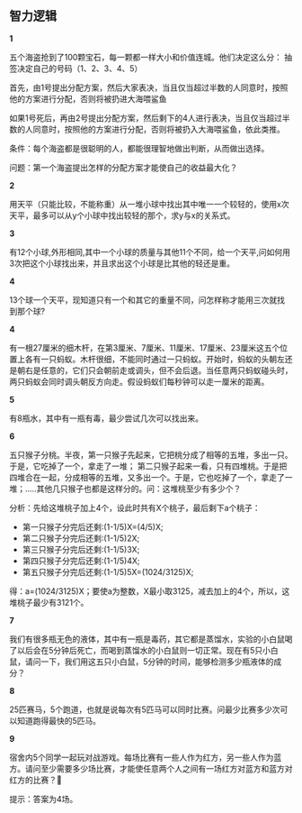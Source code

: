 ## 智力逻辑

**1**

五个海盗抢到了100颗宝石，每一颗都一样大小和价值连城。他们决定这么分： 抽签决定自己的号码（1、2、3、4、5） 

首先，由1号提出分配方案，然后大家表决，当且仅当超过半数的人同意时，按照他的方案进行分配，否则将被扔进大海喂鲨鱼 

如果1号死后，再由2号提出分配方案，然后剩下的4人进行表决，当且仅当超过半数的人同意时，按照他的方案进行分配，否则将被扔入大海喂鲨鱼，依此类推。

条件：每个海盗都是很聪明的人，都能很理智地做出判断，从而做出选择。

问题：第一个海盗提出怎样的分配方案才能使自己的收益最大化？


**2**

用天平（只能比较，不能称重）从一堆小球中找出其中唯一一个较轻的，使用x次天平，最多可以从y个小球中找出较轻的那个，求y与x的关系式。


**3**

有12个小球,外形相同,其中一个小球的质量与其他11个不同，给一个天平,问如何用3次把这个小球找出来，并且求出这个小球是比其他的轻还是重。


**4**

13个球一个天平，现知道只有一个和其它的重量不同，问怎样称才能用三次就找到那个球?


**4**

有一根27厘米的细木杆，在第3厘米、7厘米、11厘米、17厘米、23厘米这五个位置上各有一只蚂蚁。木杆很细，不能同时通过一只蚂蚁。开始时，蚂蚁的头朝左还是朝右是任意的，它们只会朝前走或调头，但不会后退。当任意两只蚂蚁碰头时，两只蚂蚁会同时调头朝反方向走。假设蚂蚁们每秒钟可以走一厘米的距离。

**5**

有8瓶水，其中有一瓶有毒，最少尝试几次可以找出来。


**6**

五只猴子分桃。半夜，第一只猴子先起来，它把桃分成了相等的五堆，多出一只。于是，它吃掉了一个，拿走了一堆； 第二只猴子起来一看，只有四堆桃。于是把四堆合在一起，分成相等的五堆，又多出一个。于是，它也吃掉了一个，拿走了一堆；.....其他几只猴子也都是这样分的。问：这堆桃至少有多少个？

分析：先给这堆桃子加上4个，设此时共有X个桃子，最后剩下a个桃子： 
- 第一只猴子分完后还剩:(1-1/5)X=(4/5)X; 
- 第二只猴子分完后还剩:(1-1/5)2X;
- 第三只猴子分完后还剩:(1-1/5)3X;
- 第四只猴子分完后还剩:(1-1/5)4X;
- 第五只猴子分完后还剩:(1-1/5)5X=(1024/3125)X;

得：a=(1024/3125)X；要使a为整数，X最小取3125，减去加上的4个，所以，这堆桃子最少有3121个。

**7**

我们有很多瓶无色的液体，其中有一瓶是毒药，其它都是蒸馏水，实验的小白鼠喝了以后会在5分钟后死亡，而喝到蒸馏水的小白鼠则一切正常。现在有5只小白鼠，请问一下，我们用这五只小白鼠，5分钟的时间，能够检测多少瓶液体的成分？


**8**

25匹赛马，5个跑道，也就是说每次有5匹马可以同时比赛。问最少比赛多少次可以知道跑得最快的5匹马。


**9**

宿舍内5个同学一起玩对战游戏。每场比赛有一些人作为红方，另一些人作为蓝方。请问至少需要多少场比赛，才能使任意两个人之间有一场红方对蓝方和蓝方对红方的比赛？

提示：答案为4场。
